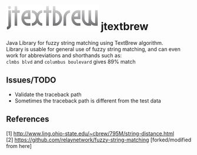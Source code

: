 ![](https://github.com/puneetsl/jtextbrew/blob/master/resources/jtextbrew.png?raw=true)
jtextbrew
========

Java Library for fuzzy string matching using TextBrew algorithm.<br>
Library is usable for general use of fuzzy string matching, and can even work for abbreviations and shorthands such as:<br>
`clmbs blvd` and  `columbus boulevard` gives 89% match

## Issues/TODO ##
* Validate the traceback path
* Sometimes the traceback path is different from the test data

## References ##
[1] http://www.ling.ohio-state.edu/~cbrew/795M/string-distance.html<br>
[2] https://github.com/relaynetwork/fuzzy-string-matching [forked/modified from here]<br>